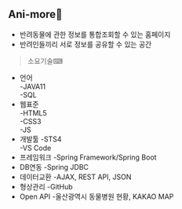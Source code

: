 ## Ani-more🐶
- 반려동물에 관한 정보를 통합조회할 수 있는 홈페이지  
- 반려인들끼리 서로 정보를 공유할 수 있는 공간

>소요기술⌨
* 언어  
  -JAVA11  
  -SQL  
* 웹표준  
  -HTML5  
  -CSS3  
  -JS  
* 개발툴
  -STS4  
  -VS Code
* 프레임워크
  -Spring Framework/Spring Boot
* DB연동
  -Spring JDBC
* 데이터교환
  -AJAX, REST API, JSON
* 형상관리
  -GitHub
* Open API
  -울산광역시 동물병원 현황, KAKAO MAP
